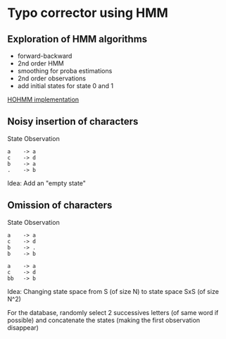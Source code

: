 # Typo corrector using HMM

## Exploration of HMM algorithms

- forward-backward
- 2nd order HMM
- smoothing for proba estimations
- 2nd order observations
- add initial states for state 0 and 1

[HOHMM implementation](https://github.com/jacobkrantz/Simple-HOHMM/blob/master/)



## Noisy insertion of characters

State   Observation
```
a    -> a
c    -> d
b    -> a
.    -> b
```
Idea: Add an "empty state"




## Omission of characters

State   Observation
```
a    -> a
c    -> d
b    -> .
b    -> b

a    -> a
c    -> d
bb   -> b
```

Idea: Changing state space from S (of size N) to state space SxS (of size N^2)

For the database, randomly select 2 successives letters (of same word if possible)
and concatenate the states (making the first observation disappear)
